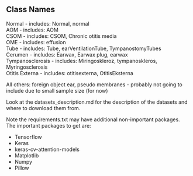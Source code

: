 ## Class Names

Normal - includes: Normal, normal <br >
AOM - includes: AOM <br >
CSOM - includes: CSOM, Chronic otitis media <br >
OME - includes: effusion <br >
Tube - includes: Tube, earVentilationTube, TympanostomyTubes <br >
Cerumen - includes: Earwax, Earwax plug, earwax <br >
Tympanosclerosis - includes: Miringoskleroz, tympanoskleros, Myringosclerosis <br >
Otitis Externa - includes: otitisexterna, OtitisEksterna <br >

All others: foreign object ear, pseudo membranes - probably not going to include due to small sample size (for now) <br >

Look at the datasets_description.md for the description of the datasets and where to download them from. <br >

Note the requirements.txt may have additional non-important packages. The important packages to get are:

-   Tensorflow
-   Keras
-   keras-cv-attention-models
-   Matplotlib
-   Numpy
-   Pillow
